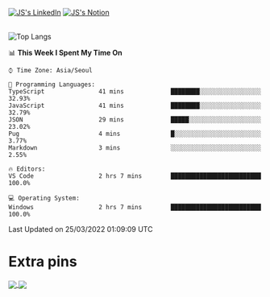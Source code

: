 
[![JS's LinkedIn](https://img.shields.io/badge/LinkedIn-blue?style=for-the-badge&logo=linkedin)](https://www.linkedin.com/in/jaeseung-lee-5a2a32139/) 
[![JS's Notion](https://img.shields.io/badge/Notion-black?style=for-the-badge&logo=notion)](https://bit.ly/ljswiki1) <br><br>
<!-- ![JS's GitHub stats](https://github-readme-stats-lemon-five.vercel.app/api?username=tkxkd0159&hide=contribs,prs,stars,issues&show_icons=true&theme=react&include_all_commits=true)   -->
![Top Langs](https://github-readme-stats-lemon-five.vercel.app/api/top-langs/?username=tkxkd0159&layout=compact&hide=jupyter%20notebook,scss,html,css&langs_count=10)  


<!--START_SECTION:waka-->
📊 **This Week I Spent My Time On** 

```text
⌚︎ Time Zone: Asia/Seoul

💬 Programming Languages: 
TypeScript               41 mins             ████████░░░░░░░░░░░░░░░░░   32.93% 
JavaScript               41 mins             ████████░░░░░░░░░░░░░░░░░   32.79% 
JSON                     29 mins             █████░░░░░░░░░░░░░░░░░░░░   23.02% 
Pug                      4 mins              █░░░░░░░░░░░░░░░░░░░░░░░░   3.77% 
Markdown                 3 mins              ░░░░░░░░░░░░░░░░░░░░░░░░░   2.55%

🔥 Editors: 
VS Code                  2 hrs 7 mins        █████████████████████████   100.0%

💻 Operating System: 
Windows                  2 hrs 7 mins        █████████████████████████   100.0%

```


 Last Updated on 25/03/2022 01:09:09 UTC
<!--END_SECTION:waka-->

# Extra pins
<a href="https://github.com/tkxkd0159/go-chain">
  <img align="center" src="https://github-readme-stats-lemon-five.vercel.app/api/pin/?username=tkxkd0159&repo=go-chain&theme=react" />
</a>
<a href="https://github.com/tkxkd0159/dsalgo">
  <img align="center" src="https://github-readme-stats-lemon-five.vercel.app/api/pin/?username=tkxkd0159&repo=dsalgo&theme=react" />
</a>

<!---
- 🔭 I’m currently working on ...
- 🌱 I’m currently learning blockchain and distributed network
- 👯 I’m looking to collaborate on ...
- 🤔 I’m looking for help with ...
- 💬 Ask me about ...
- 📫 How to reach me: ...
- 😄 Pronouns: ...
- ⚡ Fun fact: ...
-->
